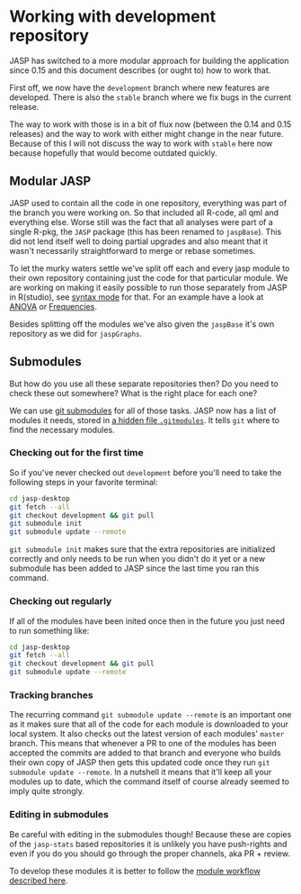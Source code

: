 # Working with development repository
JASP has switched to a more modular approach for building the application since 0.15 and this document describes (or ought to) how to work that.

First off, we now have the `development` branch where new features are developed.
There is also the `stable` branch where we fix bugs in the current release.

The way to work with those is in a bit of flux now (between the 0.14 and 0.15 releases) and the way to work with either might change in the near future.
Because of this I will not discuss the way to work with `stable` here now because hopefully that would become outdated quickly.

## Modular JASP
JASP used to contain all the code in one repository, everything was part of the branch you were working on.
So that included all R-code, all qml and everything else.
Worse still was the fact that all analyses were part of a single R-pkg, the `JASP` package (this has been renamed to `jaspBase`). 
This did not lend itself well to doing partial upgrades and also meant that it wasn't necessarily straightforward to merge or rebase sometimes.

To let the murky waters settle we've split off each and every jasp module to their own repository containing just the code for that particular module. We are working on making it easily possible to run those separately from JASP in R(studio), see [syntax mode](https://github.com/jasp-stats/INTERNAL-jasp/wiki/Syntax-Mode) for that. 
For an example have a look at [ANOVA](https://github.com/jasp-stats/jaspAnova) or [Frequencies](https://github.com/jasp-stats/jaspFrequencies).

Besides splitting off the modules we've also given the `jaspBase` it's own repository as we did for `jaspGraphs`.

## Submodules
But how do you use all these separate repositories then? Do you need to check these out somewhere? What is the right place for each one?

We can use [git submodules](https://git-scm.com/book/en/v2/Git-Tools-Submodules) for all of those tasks.
JASP now has a list of modules it needs, stored in [a hidden file `.gitmodules`](https://github.com/jasp-stats/jasp-desktop/blob/development/.gitmodules).
It tells `git` where to find the necessary modules.

### Checking out for the first time
So if you've never checked out `development` before you'll need to take the following steps in your favorite terminal:
```bash
cd jasp-desktop
git fetch --all
git checkout development && git pull
git submodule init
git submodule update --remote
```

`git submodule init` makes sure that the extra repositories are initialized correctly and only needs to be run when you didn't do it yet or a new submodule has been added to JASP since the last time you ran this command.

### Checking out regularly 
If all of the modules have been inited once then in the future you just need to run something like:
```bash
cd jasp-desktop
git fetch --all
git checkout development && git pull
git submodule update --remote
```

### Tracking branches
The recurring command `git submodule update --remote` is an important one as it makes sure that all of the code for each module is downloaded to your local system.
It also checks out the latest version of each modules' `master` branch.
This means that whenever a PR to one of the modules has been accepted the commits are added to that branch and everyone who builds their own copy of JASP then gets this updated code once they run `git submodule update --remote`.
In a nutshell it means that it'll keep all your modules up to date, which the command itself of course already seemed to imply quite strongly.

### Editing in submodules
Be careful with editing in the submodules though!
Because these are copies of the `jasp-stats` based repositories it is unlikely you have push-rights and even if you do you should go through the proper channels, aka PR + review.

To develop these modules it is better to follow the [module workflow described here](jasp-module-workflow.md).